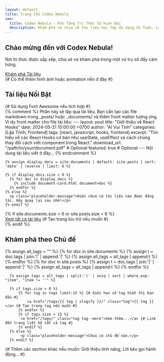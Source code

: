 ```yaml
---
layout: default
title: Trang Chủ Codex Nebula
seo:
  title: Codex Nebula - Kho Tàng Tri Thức Số Hiện Đại
  description: Khám phá và chia sẻ tài liệu học tập đa dạng từ Toán, Lý, Hóa đến Lập trình với giao diện sci-fi độc đáo.
---
```


<section class="hero animate-on-load">
  <div class="hero__content">
    <h1>Chào mừng đến với <span class="highlight">Codex Nebula</span>!</h1>
    <p class="subtitle">Nơi tri thức được sắp xếp, chia sẻ và khám phá trong một vũ trụ số đầy cảm hứng.</p>
    <a href="#document-list" class="btn btn--primary btn--large">Khám phá Tài liệu</a>
    </div>
     {# Có thể thêm hình ảnh hoặc animation nền ở đây #}
</section>

<section id="document-list" class="document-list animate-on-load" data-delay="150">
  <h2><i class="fas fa-meteor"></i> Tài liệu Nổi Bật</h2> {# Sử dụng Font Awesome nếu tích hợp #}
  <div class="grid-container grid-container--3-col">
    {% comment %}
      Phần này sẽ lặp qua tài liệu. Bạn cần tạo các file markdown
      trong _posts/ hoặc _documents/ và thêm front matter tương ứng.
      Ví dụ front matter cho file tài liệu:
      ---
      layout: post
      title: "Giới thiệu về React Hooks"
      date: 2024-05-21 10:00:00 +0700
      author: "AI Vui Tính"
      categories: [Lập Trình, Frontend]
      tags: [react, javascript, hooks, frontend]
      excerpt: "Tìm hiểu về các React Hooks cơ bản như useState, useEffect và cách chúng thay đổi cách viết component trong React."
      download_url: "/path/to/your/document.pdf" # Optional
      featured: true # Optional
      ---
      Nội dung tài liệu viết ở đây...
    {% endcomment %}

    {% assign display_docs = site.documents | default: site.posts | sort: 'date' | reverse | limit: 6 %}

    {% if display_docs.size > 0 %}
      {% for doc in display_docs %}
        {% include document-card.html document=doc %}
      {% endfor %}
    {% else %}
      <p class="placeholder-message">Hiện chưa có tài liệu nào được đăng tải. Hãy quay lại sau nhé!</p>
    {% endif %}
  </div>
  {% if site.documents.size > 6 or site.posts.size > 6 %}
    <div class="section-footer">
        <a href="/archive/" class="btn btn--secondary">Xem tất cả tài liệu</a> {# Tạo trang lưu trữ nếu muốn #}
    </div>
  {% endif %}
</section>

<section class="categories animate-on-load" data-delay="300">
   <h2><i class="fas fa-project-diagram"></i> Khám phá theo Chủ đề</h2>
   <div class="tag-list">
      {% assign all_tags = "" %}
      {% for doc in site.documents %}
          {% assign t = doc.tags | join:'|' | append:'|' %}
          {% assign all_tags = all_tags | append:t %}
      {% endfor %}
       {% for doc in site.posts %}
          {% assign t = doc.tags | join:'|' | append:'|' %}
          {% assign all_tags = all_tags | append:t %}
      {% endfor %}

      {% assign tags = all_tags | split:'|' | uniq | sort | where_exp: "item", "item != ''" %}

      {% if tags.size > 0 %}
          {% for tag in tags limit:15 %} {# Giới hạn số tag hiển thị ban đầu #}
              <a href="/tags/{{ tag | slugify }}/" class="tag">{{ tag }}</a> {# Tạo trang tag nếu muốn #}
          {% endfor %}
          {% if tags.size > 15 %}
           <a href="/tags/" class="tag tag--more">Xem thêm...</a> {# Link đến trang liệt kê tất cả tag #}
          {% endif %}
      {% else %}
           <p class="placeholder-message">Chưa có chủ đề nào.</p>
      {% endif %}
   </div>
</section>

{# Thêm các section khác nếu muốn: Giới thiệu tính năng, Lời kêu gọi hành động... #}
